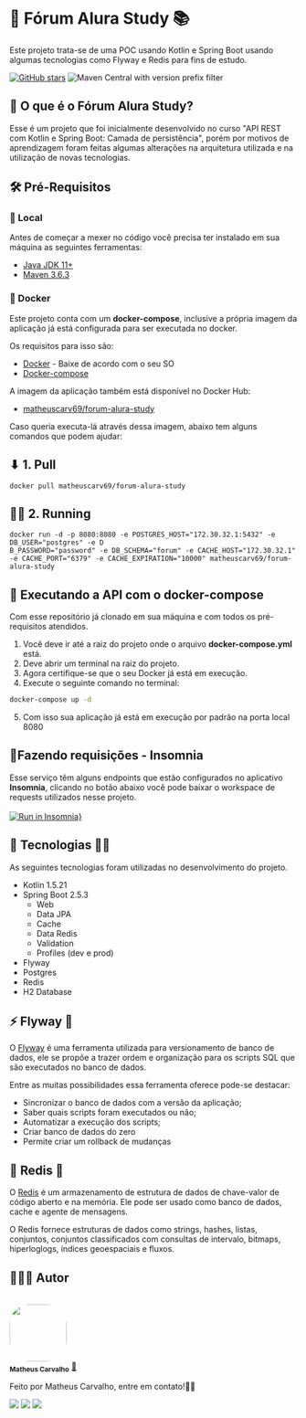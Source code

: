 # 🚀 Fórum Alura Study 📚

Este projeto trata-se de uma POC usando Kotlin e Spring Boot usando algumas tecnologias como Flyway e Redis para fins de estudo.

[![GitHub stars](https://img.shields.io/github/stars/matheuscarv69/forum-alura-study?color=7159)](https://github.com/matheuscarv69/orange-talents-05-template-proposta/stargazers)
![Maven Central with version prefix filter](https://img.shields.io/maven-central/v/org.apache.maven/apache-maven/3.6.3?color=7159)

## 🤔 O que é o Fórum Alura Study?

Esse é um projeto que foi inicialmente desenvolvido no curso "API REST com Kotlin e Spring Boot: Camada de persistência", porém por motivos de aprendizagem foram feitas algumas alterações na arquitetura utilizada e na utilização de novas tecnologias.

## 🛠 Pré-Requisitos

### 📍 Local

Antes de começar a mexer no código você precisa ter instalado em sua máquina as seguintes ferramentas:

- [Java JDK 11+](https://www.oracle.com/br/java/technologies/javase-jdk11-downloads.html)
- [Maven 3.6.3](https://maven.apache.org/download.cgi)

### 🐳 Docker

Este projeto conta com um **docker-compose**, inclusive a própria imagem da aplicação já está configurada para ser
executada no docker. 

Os requisitos para isso são:

- [Docker](https://www.docker.com/products/docker-desktop) - Baixe de acordo com o seu SO
- [Docker-compose](https://docs.docker.com/compose/install/)

A imagem da aplicação também está disponível no Docker Hub:

- [matheuscarv69/forum-alura-study](https://hub.docker.com/r/matheuscarv69/forum-alura-study)

Caso queria executa-lá através dessa imagem, abaixo tem alguns comandos que podem ajudar:

## ⬇ 1. Pull

```shell
docker pull matheuscarv69/forum-alura-study
```
## 🏃‍♂️ 2. Running

```shell
docker run -d -p 8080:8080 -e POSTGRES_HOST="172.30.32.1:5432" -e DB_USER="postgres" -e D
B_PASSWORD="password" -e DB_SCHEMA="forum" -e CACHE_HOST="172.30.32.1" -e CACHE_PORT="6379" -e CACHE_EXPIRATION="10000" matheuscarv69/forum-alura-study
```

## 🎲 Executando a API com o docker-compose
Com esse repositório já clonado em sua máquina e com todos os pré-requisitos atendidos.

1. Você deve ir até a raiz do projeto onde o arquivo **docker-compose.yml** está.
2. Deve abrir um terminal na raiz do projeto.
3. Agora certifique-se que o seu Docker já está em execução.
4. Execute o seguinte comando no terminal:

```bash
docker-compose up -d
```

5. Com isso sua aplicação já está em execução por padrão na porta local 8080

## 📝Fazendo requisições - Insomnia

Esse serviço têm alguns endpoints que estão configurados no aplicativo **Insomnia**, clicando no botão abaixo você pode
baixar o workspace de requests utilizados nesse projeto.
<br/>
<br/>
[![Run in Insomnia}](https://insomnia.rest/images/run.svg)](https://insomnia.rest/run/?label=api-forum-study-requests&uri=https%3A%2F%2Fgist.githubusercontent.com%2Fmatheuscarv69%2F479dccc19228395368af8603b953a8f5%2Fraw%2F7e5602dd87940b210ab01a9d32b43bb899e64867%2Fforum-alura-study-requests)

## 🚀 Tecnologias 👩‍🚀

As seguintes tecnologias foram utilizadas no desenvolvimento do projeto.

- Kotlin 1.5.21
- Spring Boot 2.5.3
    - Web
    - Data JPA
    - Cache
    - Data Redis
    - Validation
    - Profiles (dev e prod)
- Flyway
- Postgres
- Redis
- H2 Database

## ⚡ Flyway 👾
O [Flyway](https://flywaydb.org/) é uma ferramenta utilizada para versionamento de banco de dados, ele se propõe a trazer ordem e organização para os scripts SQL que são executados no banco de dados.

Entre as muitas possibilidades essa ferramenta oferece pode-se destacar:

- Sincronizar o banco de dados com a versão da aplicação;
- Saber quais scripts foram executados ou não;
- Automatizar a execução dos scripts;
- Criar banco de dados do zero
- Permite criar um rollback de mudanças

## 🎲 Redis 👾
O [Redis](https://redis.io/) é um armazenamento de estrutura de dados de chave-valor de código aberto e na memória. Ele pode ser usado como banco de dados, cache e agente de mensagens.

O Redis fornece estruturas de dados como strings, hashes, listas, conjuntos, conjuntos classificados com consultas de intervalo, bitmaps, hiperloglogs, índices geoespaciais e fluxos.

## 👨🏻‍💻 Autor

<br>
<a href="https://github.com/matheuscarv69">
 <img style="border-radius: 35%;" src="https://avatars1.githubusercontent.com/u/55814214?s=460&u=ffb1e928527a55f53df6e0d323c2fd7ba92fe0c3&v=4" width="100px;" alt=""/>
 <br />
 <sub><b>Matheus Carvalho</b></sub></a> <a href="https://github.com/matheuscarv69" title="Matheus Carvalho">🚀</a>

Feito por Matheus Carvalho, entre em contato!✌🏻
 <p align="left">
    <a href="mailto:matheus9126@gmail.com" alt="Gmail" target="_blank">
      <img src="https://img.shields.io/badge/Gmail-D14836?style=for-the-badge&logo=gmail&logoColor=white&link=mailto:matheus9126@gmail.com"/></a>
    <a href="https://www.linkedin.com/in/matheus-carvalho69/" alt="Linkedin" target="_blank">
        <img src="https://img.shields.io/badge/LinkedIn-0077B5?style=for-the-badge&logo=linkedin&logoColor=white&link=https://www.linkedin.com/in/matheus-carvalho69/"/></a>  
    <a href="https://www.instagram.com/_mmcarvalho/" alt="Instagram" target="_blank">
      <img src="https://img.shields.io/badge/Instagram-E4405F?style=for-the-badge&logo=instagram&logoColor=white&link=https://www.instagram.com/_mmcarvalho/"/></a>  
  </p>

